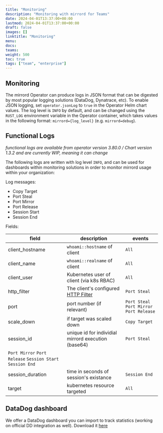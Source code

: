```yaml
---
title: "Monitoring"
description: "Monitoring with mirrord for Teams"
date: 2024-04-01T13:37:00+00:00
lastmod: 2024-04-01T13:37:00+00:00
draft: false
images: []
linktitle: "Monitoring"
menu:
docs:
teams:
weight: 500
toc: true
tags: ["team", "enterprise"]
---
```


## Monitoring

The mirrord Operator can produce logs in JSON format that can be digested by most popular logging solutions (DataDog, Dynatrace, etc).
To enable JSON logging, set `operator.jsonLog` to `true` in the Operator Helm chart values.
The log level is `INFO` by default, and can be changed using the `RUST_LOG` environment variable in the Operator container, which takes values in the following format: `mirrord={log_level}` (e.g. `mirrord=debug`).

## Functional Logs

_functional logs are available from operator version 3.80.0 / Chart version 1.3.2 and are currently WIP, meaning it can change_

The following logs are written with log level `INFO`, and can be used for dashboards within monitoring solutions in order to monitor mirrord usage within your organization:

Log messages:
- Copy Target
- Port Steal
- Port Mirror
- Port Release
- Session Start
- Session End

Fields:

|field|description|events|
|---|---|---|
|client_hostname|`whoami::hostname` of client|`All`|
|client_name|`whoami::realname` of client|`All`|
|client_user|Kubernetes user of client (via k8s RBAC)|`All`|
|http_filter|The client's configured [HTTP Filter](https://mirrord.dev/docs/reference/configuration/#feature-network-incoming-http-filter)|`Port Steal`|
|port|port number (if relevant)|`Port Steal` `Port Mirror` `Port Release`|
|scale_down|if target was scaled down|`Copy Target`|
|session_id|unique id for individial mirrord execution (base64)|`Port Steal`
`Port Mirror` `Port Release` `Session Start` `Session End`|
|session_duration|time in seconds of session's existance|`Session End`|
|target|kubernetes resource targeted|`All`|


## DataDog dashboard

We offer a DataDog dashboard you can import to track statistics (working on official DD integration as well).
Download it <a href="/Mirrord_Operator_Dashboard.json" download>here</a>